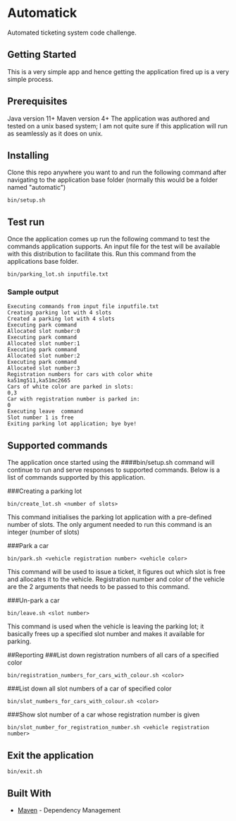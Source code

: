 # Automatick

Automated ticketing system code challenge.

## Getting Started

This is a very simple app and hence getting the application fired up is a very simple process. 

## Prerequisites

Java version 11+
Maven version 4+
The application was authored and tested on a unix based system; I am not quite sure if this application will run as seamlessly as it does on unix.

## Installing

Clone this repo anywhere you want to and run the following command after navigating to the application base folder (normally this would be a folder named "automatic")

```
bin/setup.sh
```

## Test run

Once the application comes up run the following command to test the commands application supports. An input file for the test will be available with this distribution to facilitate this. Run this command from the applications base folder.

```
bin/parking_lot.sh inputfile.txt
```

### Sample output
```
Executing commands from input file inputfile.txt
Creating parking lot with 4 slots
Created a parking lot with 4 slots
Executing park command
Allocated slot number:0
Executing park command
Allocated slot number:1
Executing park command
Allocated slot number:2
Executing park command
Allocated slot number:3
Registration numbers for cars with color white
ka51mg511,ka51mc2665
Cars of white color are parked in slots:
0,3
Car with registration number is parked in: 
0
Executing leave  command
Slot number 1 is free
Exiting parking lot application; bye bye!
```
## Supported commands
The application once started using the ####bin/setup.sh command will continue to run and serve responses to supported commands. Below is a list of commands supported by this application.

###Creating a parking lot
```
bin/create_lot.sh <number of slots>
```

This command initialises the parking lot application with a pre-defined number of slots. The only argument needed to run this command is an integer (number of slots)

###Park a car
```
bin/park.sh <vehicle registration number> <vehicle color>
```

This command will be used to issue a ticket, it figures out which slot is free and allocates it to the vehicle. Registration number and color of the vehicle are the 2 arguments that needs to be passed to this command.

###Un-park a car
```
bin/leave.sh <slot number>
```

This command is used when the vehicle is leaving the parking lot; it basically frees up a specified slot number and makes it available for parking.

##Reporting
###List down registration numbers of all cars of a specified color
```
bin/registration_numbers_for_cars_with_colour.sh <color>
```
###List down all slot numbers of a car of specified color
```
bin/slot_numbers_for_cars_with_colour.sh <color>
```

###Show slot number of a car whose registration number is given
```
bin/slot_number_for_registration_number.sh <vehicle registration number>
```
## Exit the application
``` 
bin/exit.sh
```


## Built With
* [Maven](https://maven.apache.org/) - Dependency Management
